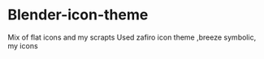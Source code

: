 # Blender-icon-theme
Mix of flat icons and my scrapts
Used zafiro icon theme ,breeze symbolic, my icons

